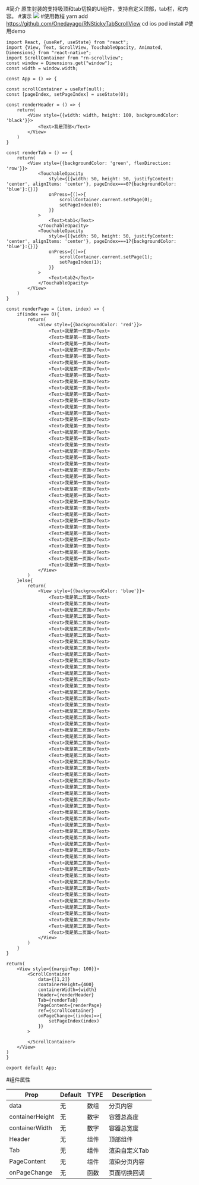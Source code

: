 
#简介
    原生封装的支持吸顶和tab切换的UI组件，支持自定义顶部，tab栏，和内容。
#演示
![](./img/1699156320780.gif)
#使用教程
    yarn add https://github.com/Onedayago/RNStickyTabScrollView
    cd ios 
    pod install
#使用demo

    import React, {useRef, useState} from "react";
    import {View, Text, ScrollView, TouchableOpacity, Animated, Dimensions} from "react-native";
    import ScrollContainer from "rn-scrollview";
    const window = Dimensions.get("window");
    const width = window.width;

    const App = () => {

    const scrollContainer = useRef(null);
    const [pageIndex, setPageIndex] = useState(0);

    const renderHeader = () => {
        return(
            <View style={{width: width, height: 100, backgroundColor: 'black'}}>
                <Text>我是顶部</Text>
            </View>
        )
    }

    const renderTab = () => {
        return(
            <View style={{backgroundColor: 'green', flexDirection: 'row'}}>
                <TouchableOpacity
                    style={[{width: 50, height: 50, justifyContent: 'center', alignItems: 'center'}, pageIndex===0?{backgroundColor: 'blue'}:{}]}
                    onPress={()=>{
                        scrollContainer.current.setPage(0);
                        setPageIndex(0);
                    }}
                >
                    <Text>tab1</Text>
                </TouchableOpacity>
                <TouchableOpacity
                    style={[{width: 50, height: 50, justifyContent: 'center', alignItems: 'center'}, pageIndex===1?{backgroundColor: 'blue'}:{}]}
                    onPress={()=>{
                        scrollContainer.current.setPage(1);
                        setPageIndex(1);
                    }}
                >
                    <Text>tab2</Text>
                </TouchableOpacity>
            </View>
        )
    }

    const renderPage = (item, index) => {
        if(index === 0){
            return(
                <View style={{backgroundColor: 'red'}}>
                    <Text>我是第一页面</Text>
                    <Text>我是第一页面</Text>
                    <Text>我是第一页面</Text>
                    <Text>我是第一页面</Text>
                    <Text>我是第一页面</Text>
                    <Text>我是第一页面</Text>
                    <Text>我是第一页面</Text>
                    <Text>我是第一页面</Text>
                    <Text>我是第一页面</Text>
                    <Text>我是第一页面</Text>
                    <Text>我是第一页面</Text>
                    <Text>我是第一页面</Text>
                    <Text>我是第一页面</Text>
                    <Text>我是第一页面</Text>
                    <Text>我是第一页面</Text>
                    <Text>我是第一页面</Text>
                    <Text>我是第一页面</Text>
                    <Text>我是第一页面</Text>
                    <Text>我是第一页面</Text>
                    <Text>我是第一页面</Text>
                    <Text>我是第一页面</Text>
                    <Text>我是第一页面</Text>
                    <Text>我是第一页面</Text>
                    <Text>我是第一页面</Text>
                    <Text>我是第一页面</Text>
                    <Text>我是第一页面</Text>
                    <Text>我是第一页面</Text>
                    <Text>我是第一页面</Text>
                    <Text>我是第一页面</Text>
                    <Text>我是第一页面</Text>
                    <Text>我是第一页面</Text>
                    <Text>我是第一页面</Text>
                    <Text>我是第一页面</Text>
                    <Text>我是第一页面</Text>
                    <Text>我是第一页面</Text>
                    <Text>我是第一页面</Text>
                    <Text>我是第一页面</Text>
                    <Text>我是第一页面</Text>
                </View>
            )
        }else{
            return(
                <View style={{backgroundColor: 'blue'}}>
                    <Text>我是第二页面</Text>
                    <Text>我是第二页面</Text>
                    <Text>我是第二页面</Text>
                    <Text>我是第二页面</Text>
                    <Text>我是第二页面</Text>
                    <Text>我是第二页面</Text>
                    <Text>我是第二页面</Text>
                    <Text>我是第二页面</Text>
                    <Text>我是第二页面</Text>
                    <Text>我是第二页面</Text>
                    <Text>我是第二页面</Text>
                    <Text>我是第二页面</Text>
                    <Text>我是第二页面</Text>
                    <Text>我是第二页面</Text>
                    <Text>我是第二页面</Text>
                    <Text>我是第二页面</Text>
                    <Text>我是第二页面</Text>
                    <Text>我是第二页面</Text>
                    <Text>我是第二页面</Text>
                    <Text>我是第二页面</Text>
                    <Text>我是第二页面</Text>
                    <Text>我是第二页面</Text>
                    <Text>我是第二页面</Text>
                    <Text>我是第二页面</Text>
                    <Text>我是第二页面</Text>
                    <Text>我是第二页面</Text>
                    <Text>我是第二页面</Text>
                    <Text>我是第二页面</Text>
                    <Text>我是第二页面</Text>
                    <Text>我是第二页面</Text>
                    <Text>我是第二页面</Text>
                    <Text>我是第二页面</Text>
                    <Text>我是第二页面</Text>
                    <Text>我是第二页面</Text>
                    <Text>我是第二页面</Text>
                    <Text>我是第二页面</Text>
                    <Text>我是第二页面</Text>
                    <Text>我是第二页面</Text>
                    <Text>我是第二页面</Text>
                    <Text>我是第二页面</Text>
                    <Text>我是第二页面</Text>
                    <Text>我是第二页面</Text>
                    <Text>我是第二页面</Text>
                    <Text>我是第二页面</Text>
                    <Text>我是第二页面</Text>
                    <Text>我是第二页面</Text>
                    <Text>我是第二页面</Text>
                    <Text>我是第二页面</Text>
                    <Text>我是第二页面</Text>
                    <Text>我是第二页面</Text>
                    <Text>我是第二页面</Text>
                    <Text>我是第二页面</Text>
                    <Text>我是第二页面</Text>
                    <Text>我是第二页面</Text>
                </View>
            )
        }
    }

    return(
        <View style={{marginTop: 100}}>
            <ScrollContainer
                data={[1,2]}
                containerHeight={400}
                containerWidth={width}
                Header={renderHeader}
                Tab={renderTab}
                PageContent={renderPage}
                ref={scrollContainer}
                onPageChange={(index)=>{
                    setPageIndex(index)
                }}
            >

            </ScrollContainer>
        </View>
    )
    }

    export default App;

#组件属性

|    Prop | Default | TYPE | Description |
|-----|---------|------|-------------|
|   data  | 无       | 数组   | 分页内容        |
|   containerHeight  | 无       | 数字   | 容器总高度       |
|   containerWidth  | 无       | 数字   | 容器总宽度       |
|   Header  | 无       | 组件   | 顶部组件        |
|   Tab  | 无       | 组件   | 渲染自定义Tab    |
|   PageContent  | 无       | 组件   | 渲染分页内容      |
|   onPageChange  | 无       | 函数   | 页面切换回调      |






